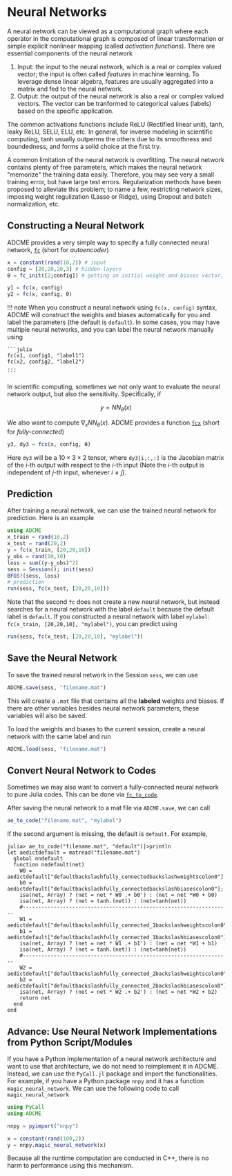 # Neural Networks 

A neural network can be viewed as a computational graph where each operator in the computational graph is composed of linear transformation or simple explicit nonlinear mapping (called _activation functions_). There are essential components of the neural network 

1. Input: the input to the neural network, which is a real or complex valued vector; the input is often called _features_ in machine learning. To leverage dense linear algebra, features are usually aggregated into a matrix and fed to the neural network. 
2. Output: the output of the neural network is also a real or complex valued vectors. The vector can be tranformed to categorical values (labels) based on the specific application. 

The common activations functions include ReLU (Rectified linear unit), tanh, leaky ReLU, SELU, ELU, etc. In general, for inverse modeling in scientific computing, tanh usually outperms the others due to its smoothness and boundedness, and forms a solid choice at the first try. 

A common limitation of the neural network is overfitting. The neural network contains plenty of free parameters, which makes the neural network "memorize" the training data easily. Therefore, you may see very a small training error, but have large test errors. Regularization methods have been proposed to alleviate this problem; to name a few, restricting network sizes, imposing weight regulization (Lasso or Ridge), using Dropout and batch normalization, etc. 

## Constructing a Neural Network 

ADCME provides a very simple way to specify a fully connected neural network, [`fc`](@ref) (short for _autoencoder_)

```julia
x = constant(rand(10,2)) # input
config = [20,20,20,3] # hidden layers
θ = fc_init([2;config]) # getting an initial weight-and-biases vector. 

y1 = fc(x, config)
y2 = fc(x, config, θ)
```

!!! note
    When you construct a neural network using `fc(x, config)` syntax, ADCME will construct the weights and biases automatically for you and label the parameters (the default is `default`). In some cases, you may have multiple neural networks, and you can label the neural network manually using 

    ```julia
    fc(x1, config1, "label1")
    fc(x2, config2, "label2")
    ...
    ```

In scientific computing, sometimes we not only want to evaluate the neural network output, but also the sensitivity. Specifically, if 

$$y = NN_{\theta}(x)$$

We also want to compute $\nabla_x NN_{\theta}(x)$. ADCME provides a function [`fcx`](@ref) (short for _fully-connected_)

```julia
y3, dy3 = fcx(x, config, θ)
```

Here `dy3` will be a $10\times 3 \times 2$ tensor, where `dy3[i,:,:]` is the Jacobian matrix of the $i$-th output with respect to the $i$-th input (Note the $i$-th output is independent of $j$-th input, whenever $i\neq j$).

## Prediction

After training a neural network, we can use the trained neural network for prediction. Here is an example

```julia
using ADCME
x_train = rand(10,2)
x_test = rand(20,2)
y = fc(x_train, [20,20,10])
y_obs = rand(10,10)
loss = sum((y-y_obs)^2)
sess = Session(); init(sess)
BFGS!(sess, loss)
# prediction
run(sess, fc(x_test, [20,20,10]))
```

Note that the second `fc` does not create a new neural network, but instead searches for a neural network with the label `default` because the default label is `default`. If you constructed a neural network with label `mylabel`: `fc(x_train, [20,20,10], "mylabel")`, you can predict using 

```julia
run(sess, fc(x_test, [20,20,10], "mylabel"))
```

## Save the Neural Network 

To save the trained neural network in the Session `sess`, we can use

```julia
ADCME.save(sess, "filename.mat")
```

This will create a `.mat` file that contains all the **labeled** weights and biases. If there are other variables besides neural network parameters, these variables will also be saved. 

To load the weights and biases to the current session, create a neural network with the same label and run

```julia
ADCME.load(sess, "filename.mat")
```

## Convert Neural Network to Codes

Sometimes we may also want to convert a fully-connected neural network to pure Julia codes. This can be done via [`fc_to_code`](@ref). 


After saving the neural network to a mat file via `ADCME.save`, we can call

```julia
ae_to_code("filename.mat", "mylabel")
```

If the second argument is missing, the default is `default`. For example,

```
julia> ae_to_code("filename.mat", "default")|>println
let aedictdefault = matread("filename.mat")
  global nndefault
  function nndefault(net)
    W0 = aedictdefault["defaultbackslashfully_connectedbackslashweightscolon0"]
    b0 = aedictdefault["defaultbackslashfully_connectedbackslashbiasescolon0"];
    isa(net, Array) ? (net = net * W0 .+ b0') : (net = net *W0 + b0)
    isa(net, Array) ? (net = tanh.(net)) : (net=tanh(net))
    #-------------------------------------------------------------------
    W1 = aedictdefault["defaultbackslashfully_connected_1backslashweightscolon0"]
    b1 = aedictdefault["defaultbackslashfully_connected_1backslashbiasescolon0"];
    isa(net, Array) ? (net = net * W1 .+ b1') : (net = net *W1 + b1)
    isa(net, Array) ? (net = tanh.(net)) : (net=tanh(net))
    #-------------------------------------------------------------------
    W2 = aedictdefault["defaultbackslashfully_connected_2backslashweightscolon0"]
    b2 = aedictdefault["defaultbackslashfully_connected_2backslashbiasescolon0"];
    isa(net, Array) ? (net = net * W2 .+ b2') : (net = net *W2 + b2)
    return net
  end
end
```

## Advance: Use Neural Network Implementations from Python Script/Modules

If you have a Python implementation of a neural network architecture and want to use that architecture, we do not need to reimplement it in ADCME. Instead, we can use the `PyCall.jl` package and import the functionalities. For example, if you have a Python package `nnpy` and it has a function `magic_neural_network`. We can use the following code to call `magic_neural_network`

```julia
using PyCall
using ADCME

nnpy = pyimport("nnpy")

x = constant(rand(100,2))
y = nnpy.magic_neural_network(x)
```

Because all the runtime computation are conducted in C++, there is no harm to performance using this mechanism.  